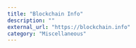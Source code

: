 ```yaml
---
title: "Blockchain Info"
description: ""
external_url: "https://blockchain.info"
category: "Miscellaneous"
---
```

